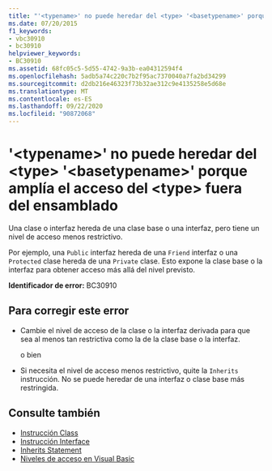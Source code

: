 ```yaml
---
title: "'<typename>' no puede heredar del <type> '<basetypename>' porque amplía el acceso del <type> fuera del ensamblado"
ms.date: 07/20/2015
f1_keywords:
- vbc30910
- bc30910
helpviewer_keywords:
- BC30910
ms.assetid: 68fc05c5-5d55-4742-9a3b-ea04312594f4
ms.openlocfilehash: 5adb5a74c220c7b2f95ac7370040a7fa2bd34299
ms.sourcegitcommit: d2db216e46323f73b32ae312c9e4135258e5d68e
ms.translationtype: MT
ms.contentlocale: es-ES
ms.lasthandoff: 09/22/2020
ms.locfileid: "90872068"
---
```

# <a name="typename-cannot-inherit-from-type-basetypename-because-it-expands-the-access-of-the-base-type-outside-the-assembly"></a>'\<typename>' no puede heredar del \<type> '\<basetypename>' porque amplía el acceso del \<type> fuera del ensamblado

Una clase o interfaz hereda de una clase base o una interfaz, pero tiene un nivel de acceso menos restrictivo.  
  
 Por ejemplo, una `Public` interfaz hereda de una `Friend` interfaz o una `Protected` clase hereda de una `Private` clase. Esto expone la clase base o la interfaz para obtener acceso más allá del nivel previsto.  
  
 **Identificador de error:** BC30910  
  
## <a name="to-correct-this-error"></a>Para corregir este error  
  
- Cambie el nivel de acceso de la clase o la interfaz derivada para que sea al menos tan restrictiva como la de la clase base o la interfaz.  
  
     o bien  
  
- Si necesita el nivel de acceso menos restrictivo, quite la `Inherits` instrucción. No se puede heredar de una interfaz o clase base más restringida.  
  
## <a name="see-also"></a>Consulte también

- [Instrucción Class](../statements/class-statement.md)
- [Instrucción Interface](../statements/interface-statement.md)
- [Inherits Statement](../statements/inherits-statement.md)
- [Niveles de acceso en Visual Basic](../../programming-guide/language-features/declared-elements/access-levels.md)
